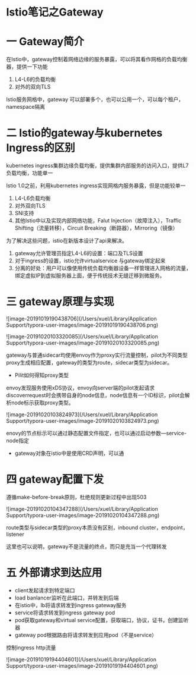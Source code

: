 # Istio笔记之Gateway

# 一 Gateway简介

在Istio中，gateway控制着网络边缘的服务暴露，可以将其看作网格的负载均衡器，提供一下功能

1. L4-L6的负载均衡
2. 对外的双向TLS

Istio服务网格中，gateway 可以部署多个，也可以公用一个，可以每个租户，namespace隔离

# 二 Istio的gateway与kubernetes Ingress的区别

kubernetes ingress集群边缘负载均衡，提供集群内部服务的访问入口，提供L7负载均衡，功能单一

Istio 1.0之前，利用kubernetes ingress实现网格内服务暴露，但是功能较单一

1. L4-L6负载均衡
2. 对外双向TLS
3. SNI支持
4. 其他Istio中以及实现内部网络功能，Falut Injection（故障注入），Traffic Shifting（流量转移），Circuit Breaking（断路器），Mirroring（镜像）

为了解决这些问题，istio在新版本设计了api来解决。

1. gateway允许管理员指定L4-L6的设置：端口及TLS设置
2. 对于ingress的设置，istio允许virtualservice 与gateway绑定起来
3. 分离的好处：用户可以像使用传统负载均衡器设备一样管理进入网格的流量，绑定虚拟IP到虚拟服务器上面，便于传统技术无缝迁移到微服务。

# 三 gateway原理与实现



![image-20191019190438706](/Users/xuel/Library/Application Support/typora-user-images/image-20191019190438706.png)

![image-20191020103320085](/Users/xuel/Library/Application Support/typora-user-images/image-20191020103320085.png)

gateway与普通sidecar均使用envoy作为proxy实行流量控制，pilot为不同类型proxy生成相应配置，gateway的类型为route，sidecar类型为sidecar。

* Pilit如何得知proxy类型

envoy发现服务使用xDS协议，envoy向server端的pilot发起请求discoverrequest时会携带自身的node信息，node信息有一个ID标识，pilot会解析node标示获取proxy类型。

![image-20191020103824973](/Users/xuel/Library/Application Support/typora-user-images/image-20191020103824973.png)

enovy的节点标示可以通过静态配置文件指定，也可以通过启动参数—service-node指定

* gateway对象在istio中是使用CRD声明，可以通

# 四 gateway配置下发

遵循make-before-break原则，杜绝规则更新过程中出现503

![image-20191020104347288](/Users/xuel/Library/Application Support/typora-user-images/image-20191020104347288.png)

route类型与sidecar类型的proxy本质没有区别，inbound cluster，endpoint，listener

这里也可以说明，gateway不是流量的终点，而只是充当一个代理转发



# 五 外部请求到达应用

* client发起请求到特定端口
* load banlancer监听在此端口，并转发到后端
* 在istio中，lb将请求转发到ingress gateway服务
* service将请求转发到ingress gateway pod
* pod获取gateway和virtual service配置，获取端口，协议，证书，创建监听器
* gateway pod根据路由将请求转发到应用pod（不是service）



控制ingress http流量

![image-20191019194404601](/Users/xuel/Library/Application Support/typora-user-images/image-20191019194404601.png)